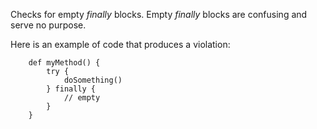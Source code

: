 

Checks for empty *finally* blocks. Empty *finally* blocks are confusing and serve no purpose.

Here is an example of code that produces a violation:

```
    def myMethod() {
        try {
            doSomething()
        } finally {
            // empty
        }
    }
```
